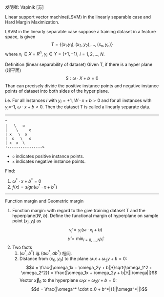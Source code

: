 发明者: Vapinik \[苏\]

Linear support vector machine(LSVM) in the linearly separable case and Hard Margin Maximization.

LSVM in the linearly separable case suppose a training dataset in a feature space, is given 
   $$T = \{(x_1. y_1), (x_2, y_2), ..., (x_n, y_n)\}$$
   where $x_i \in X$ = $R^n$, $y_i \in Y = \{+1, -1\}$, $i=1,2,...,N$.
   
   Definition (linear separability of dataset)
   Given T, if there is a hyper plane (超平面)
   $$S: \omega \cdot X + b = 0$$
   Than can precisely divide the positive instance points and negative instance points of dataset into both sides of the hyper plane.
   
   i.e. For all instances $i$ with $y_i=+1$, $W \cdot x + b > 0$ and for all instances with $y_i$=-1, $\omega \cdot x + b < 0$. Then the dataset T is called a linearly separate data.

---

```
^
|   \   o
|    \     o
| x   \  o
|  x   \   o
| x  x  \
+---------------->
```
- `o` indicates positive instance points.
- `x` indicates negative instance points.

Find:
1. $\omega^* \cdot x + b^* = 0$
2. $f(x) = sign(\omega^* \cdot x + b^*)$

---

Function margin and Geometric margin

1. Function margin: with regard to the give training dataset T and the hyperplane($W$, $b$). Define the functional margin of hyperplane on sample point $(x_i, y_i)$ as
   $$\hat{\gamma}_i = y_i(\omega \cdot x_i + b)$$
   $$\hat{\gamma} = \min_{i=0,...,N}\hat{\gamma}_i$$
2. Two facts
	1. $(\omega^*, b^*)$ 与 $(a\omega^*, ab^*)$ 相同.
	2. Distance from $(x_0, y_0)$ to the plane $\omega_1x + \omega_2y + b = 0$:
	   $$d = \frac{|\omega_1x + \omega_2y + b|}{\sqrt{\omega_1^2 + \omega_2^2}} = \frac{|\omega_1x + \omega_2y + b|}{||\omega||}$$
	   Vector $\vec{x}_0$ to the hyperplane $\omega_1x + \omega_2y + b = 0$:
	   $$d = \frac{|\omega^* \cdot x_0 + b^*|}{||\omega^*||}$$